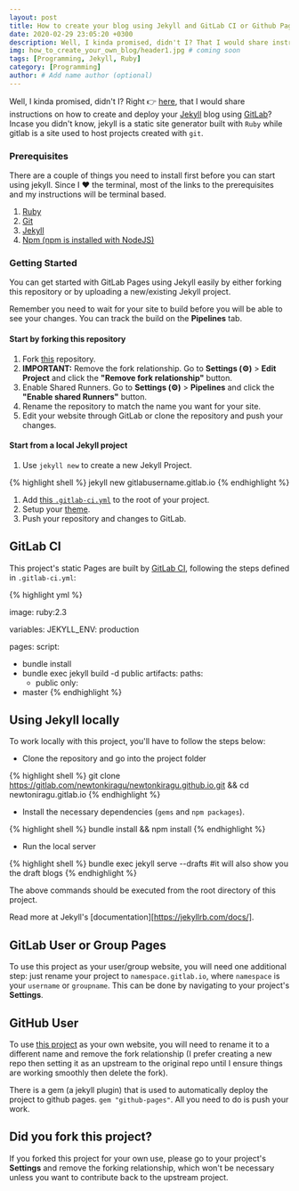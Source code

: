 ```yaml
---
layout: post
title: How to create your blog using Jekyll and GitLab CI or Github Pages.
date: 2020-02-29 23:05:20 +0300
description: Well, I kinda promised, didn't I? That I would share instructions on how to create and deploy your blog using `gitlab`?
img: how_to_create_your_own_blog/header1.jpg # coming soon
tags: [Programming, Jekyll, Ruby]
category: [Programming]
author: # Add name author (optional)
---
```

Well, I kinda promised, didn't I? Right 👉 [here](https://newtonkaranu.me/blog/time-to-think/), that I would share instructions on how to create and deploy your [Jekyll](https://jekyllrb.com) blog using [GitLab](https://gitlab.com)? Incase you didn't know, jekyll is a static site generator built with `Ruby` while gitlab is a site used to host projects created with `git`.

### Prerequisites
There are a couple of things you need to install first before you can start using jekyll. Since I ❤️ the terminal, most of the links to the prerequisites and my instructions will be terminal based.
1. [Ruby](https://www.ruby-lang.org/en/documentation/installation/)
2. [Git](https://git-scm.com/book/en/v2/Getting-Started-Installing-Git)
3. [Jekyll](https://jekyllrb.com/docs/installation/)
4. [Npm (npm is installed with NodeJS)](https://nodejs.org/en/download/)

### Getting Started

You can get started with GitLab Pages using Jekyll easily by either forking this repository or by uploading a new/existing Jekyll project.

Remember you need to wait for your site to build before you will be able to see your changes.  You can track the build on the **Pipelines** tab.

#### Start by forking this repository

1. Fork [this](https://gitlab.com/newtonkiragu/newtonkiragu.gitlab.io/) repository.
1. **IMPORTANT:** Remove the fork relationship.
Go to **Settings (⚙)** > **Edit Project** and click the **"Remove fork relationship"** button.
1. Enable Shared Runners.
Go to **Settings (⚙)** > **Pipelines** and click the **"Enable shared Runners"** button.
1. Rename the repository to match the name you want for your site.
1. Edit your website through GitLab or clone the repository and push your changes.

#### Start from a local Jekyll project

1. Use `jekyll new` to create a new Jekyll Project.

{% highlight shell %}
jekyll new gitlabusername.gitlab.io
{%  endhighlight %}
1. Add [this `.gitlab-ci.yml`](https://gitlab.com/newtonkiragu/newtonkiragu.gitlab.io/-/blob/master/.gitlab-ci.yml) to the root of your project.
1. Setup your [theme](https://jekyllrb.com/docs/themes/).
1. Push your repository and changes to GitLab.

## GitLab CI

This project's static Pages are built by [GitLab CI](https://docs.gitlab.com/ee/ci/), following the steps
defined in `.gitlab-ci.yml`:

{% highlight yml %}

image: ruby:2.3

variables:
  JEKYLL_ENV: production

pages:
  script:
  - bundle install
  - bundle exec jekyll build -d public
  artifacts:
    paths:
    - public
  only:
  - master
{% endhighlight %}

## Using Jekyll locally

To work locally with this project, you'll have to follow the steps below:

 - Clone the repository and go into the project folder
 
{% highlight shell %}
git clone https://gitlab.com/newtonkiragu/newtonkiragu.github.io.git && cd newtoniragu.gitlab.io
{% endhighlight %}

 - Install the necessary dependencies (`gems` and `npm packages`).
 
{% highlight shell %}
bundle install && npm install
{% endhighlight %}

 - Run the local server
  
{% highlight shell %}
bundle exec jekyll serve --drafts #it will also show you the draft blogs
{% endhighlight %}


The above commands should be executed from the root directory of this project.

Read more at Jekyll's [documentation][https://jekyllrb.com/docs/].

## GitLab User or Group Pages

To use this project as your user/group website, you will need one additional
step: just rename your project to `namespace.gitlab.io`, where `namespace` is
your `username` or `groupname`. This can be done by navigating to your
project's **Settings**.

## GitHub User

To use [this project](https://github.com/newtonkiragu/blog) as your own website, you will need to rename it to a 
different name and remove the fork relationship (I prefer creating a new 
repo then setting it as an upstream to the original repo until I ensure 
things are working smoothly then delete the fork).

There is a gem (a jekyll plugin) that is used to automatically deploy the 
project to github pages. `gem "github-pages"`. All you need to do is push your work.

## Did you fork this project?
If you forked this project for your own use, please go to your project's
**Settings** and remove the forking relationship, which won't be necessary
unless you want to contribute back to the upstream project.
